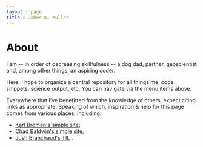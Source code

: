 ```yaml
---
layout : page
title : James K. Muller
---
```



[//]: # (example comment)
<!-- example comment -->


# About
I am -- in order of decreasing skillfulness -- a dog dad, partner, geoscientist 
and, among other things, an aspiring coder.


Here, I hope to organize a central repository for all things me: code snippets, 
science output, etc. You can navigate via the menu items above.


Everywhere that I've benefitted from the knowledge of others, expect 
citing links as appropriate. Speaking of which, inspiration & help for this 
page comes from various places, including:
- [Karl Broman's simple site](https://github.com/kbroman/simple_site); 
- [Chad Baldwin's simple site](https://github.com/chadbaldwin/simple-blog-bootstrap/); 
- [Josh Branchaud's TIL](https://github.com/jbranchaud/til/)
.


<!-- 
*__Welcome!__*


# Navigation

|          __NAVIGATION__         |
| :-----------------------------: |
|    [<page>](./<page>/index.md)  |
-->


<!-- Ref: `github.com/jekyll/minima` -->
<!-- ![<< go back](..) -->
<!-- Functionality: put blank line between section headers & tables -->
<!-- Note: Jekyll header is optional -->
<!-- Style: 2 <cr> btwn end of one section and beginning of another -->
<!-- Style: 2 <cr> btwn paragrams within a section -->
<!-- Style: text should begin on line immediately following new heading -->
